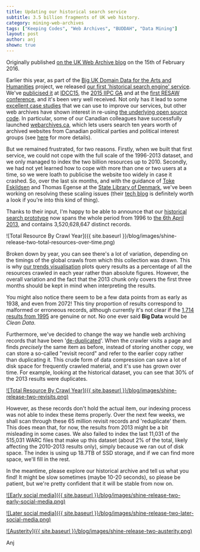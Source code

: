 ```yaml
---
title: Updating our historical search service
subtitle: 3.5 billion fragments of UK web history.
category: mining-web-archives
tags: ["Keeping Codes", "Web Archives", "BUDDAH", "Data Mining"]
layout: post
author: anj
shown: true
---
```


Originally published [on the UK Web Archive blog](http://britishlibrary.typepad.co.uk/webarchive/2016/02/updating-our-historical-search-service.html) on the 15th of February 2016.

Earlier this year, as part of the [Big UK Domain Data for the Arts and Humanities][1] project, we released [our first 'historical search engine' service][2]. We've [publicised it][3] at [IDCC15][4], the [2015 IIPC GA][5] and at the [first RESAW conference][6], and it's been very well received. Not only has it lead to some [excellent case studies][7] that we can use to improve our services, but other web archives have shown interest in re-using [the underlying open source code][8]. In particular, some of our Canadian colleagues have successfully launched [webarchives.ca][9], which lets users search ten years worth of archived websites from Canadian political parties and political interest groups (see [here][10] for more details). 

But we remained frustrated, for two reasons. Firstly, when we built that first service, we could not cope with the full scale of the 1996-2013 dataset, and we only managed to index the two billion resources up to 2010. Secondly, we had not yet learned how to cope with more than one or two users at a time, so we were loath to publicise the website too widely in case it crashed. So, over the last six months, and with the guidance of [Toke Eskildsen][11] and Thomas Egense at the [State Library of Denmark][13], we've been working on resolving these scaling issues (their [tech blog][14] is definitely worth a look if you're into this kind of thing).

Thanks to their input, I'm happy to be able to announce that our [historical search prototype][15] now spans the whole period from 1996 to [the 6th April 2013][16], and contains 3,520,628,647 distinct records.

![Total Resource By Crawl Year]({{ site.baseurl }}/blog/images/shine-release-two-total-resources-over-time.png)

Broken down by year, you can see there's a lot of variation, depending on the timings of the global crawls from which this collection was drawn. This is why [our trends visualisation][15] plots query results as a percentage of all the resources crawled in each year rather than absolute figures. However, the overall variation and the fact that the 2013 chunk only covers the first three months should be kept in mind when interpreting the results.

You might also notice there seem to be a few data points from as early as 1938, and even from 2072! This tiny proportion of results correspond to malformed or erroneous records, although currently it's not clear if the [1,714 results from 1995][17] are genuine or not. No one ever said **Big Data** would be *Clean Data*.

Furthermore, we've decided to change the way we handle web archiving records that have been '[de-duplicated][18]'. When the crawler visits a page and finds *precisely* the same item as before, instead of storing another copy, we can store a so-called "revisit record" and refer to the earlier copy rather than duplicating it. This crude form of data compression can save a lot of disk space for frequently crawled material, and it's use has grown over time. For example, looking at the historical dataset, you can see that 30% of the 2013 results were duplicates.

[![Total Resource By Crawl Year]({{ site.baseurl }}/blog/images/shine-release-two-revisits.png)](https://www.webarchive.org.uk/shine/graph?query=record_type:%22revisit%22)

However, as these records don't hold the actual item, our indexing process was not able to index these items properly. Over the next few weeks, we shall scan through these 65 million revisit records and 'reduplicate' them. This does mean that, for now, the results from 2013 might be a bit misleading in some cases. We also failed to index the last 11,031 of the 515,031 WARC files that make up this dataset (about 2% of the total, likely affecting the 2010-2013 results only), simply because we ran out of disk space. The index is using up 18.7TB of SSD storage, and if we can find more space, we'll fill in the rest.

In the meantime, please explore our historical archive and tell us what you find! It might be slow sometimes (maybe 10-20 seconds), so please be patient, but we're pretty confident that it will be stable from now on.

[![Early social media]({{ site.baseurl }}/blog/images/shine-release-two-early-social-media.png)](https://www.webarchive.org.uk/shine/graph?query=%22geocities%22%2C%22friendster%22%2C%22orkut%22&year_start=1996&year_end=2013&action=update)

[![Later social media]({{ site.baseurl }}/blog/images/shine-release-two-later-social-media.png)](https://www.webarchive.org.uk/shine/graph?query=%22myspace%22%2C%22facebook%22%2C%22twitter%22&year_start=1996&year_end=2013&action=update)

[![Austerity]({{ site.baseurl }}/blog/images/shine-release-two-austerity.png)](https://www.webarchive.org.uk/shine/graph?query=%28%22sub-prime%22+OR+%22subprime%22%29+AND+mortgage%2C+austerity+NOT+domain%3Amotorbooks.co.uk%2C+%22financial+crisis%22&year_start=1996&year_end=2013&action=update)

Anj


[1]: http://buddah.projects.history.ac.uk/
[2]: http://britishlibrary.typepad.co.uk/webarchive/2015/02/building-a-historical-search-engine-is-no-easy-thing.html
[3]: britishlibrary.typepad.co.uk/webarchive/2015/06/towards-a-macroscope-for-uk-web-history.html
[4]: http://www.dcc.ac.uk/events/idcc15/programme-presentations
[5]: http://netpreserve.org/general-assembly/2015/overview
[6]: http://events.netlab.dk/conference/index.php/resaw/june2015
[7]: http://buddah.projects.history.ac.uk/2015/07/09/project-case-studies-now-available/
[8]: https://github.com/ukwa/shine
[9]: http://webarchives.ca/
[10]: http://webarchives.ca/about/
[11]: https://twitter.com/TokeEskildsen
[12]: https://twitter.com/thomasegense
[13]: https://en.statsbiblioteket.dk/
[14]: https://sbdevel.wordpress.com/
[15]: https://www.webarchive.org.uk/shine/graph
[16]: http://www.bl.uk/catalogues/search/non-print_legal_deposit.html#april
[17]: https://www.webarchive.org.uk/shine/search?query=*:*&tab=results&action=search&facet.in.crawl_year=%221995%22
[18]: https://iipc.github.io/warc-specifications/specifications/warc-deduplication/recording-arbitrary-duplicates-1.0/
